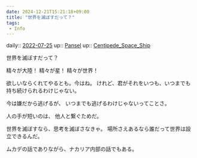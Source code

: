 ```yaml
---
date: 2024-12-21T15:21:18+09:00
title: "世界を滅ぼすだって？"
tags:
 - Info
---
```


daily:: [2022-07-25](Daily_Note/2022-07-25.md)
up:: [Pansel](../Bar/Novel/Nacaria/Pansel.md)
up:: [Centipede_Space_Ship](../Bar/Novel/Nacaria/Centipede_Space_Ship.md)


世界を滅ぼすだって？

精々が大陸！
精々が星！
精々が世界！

欲しいならくれてやるとも。今はね。
けれど、君がそれをいつも、いつまでも持ち続けられるわけじゃない。

今は嫌だから逃げるが、
いつまでも逃げるわけじゃないってことさ。

人の手が短いのは、
他人と繋ぐためだ。


世界を滅ぼすなら、思考を滅ぼさなきゃ。
場所さえあるなら誰だって世界は設立できるんだ。


ムカデの話でありながら、ナカリア内部の話でもある。